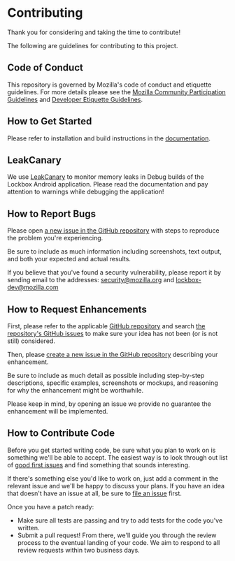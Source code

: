 # Contributing

Thank you for considering and taking the time to contribute!

The following are guidelines for contributing to this project.

## Code of Conduct

This repository is governed by Mozilla's code of conduct and etiquette guidelines. For more details please see the [Mozilla Community Participation Guidelines](https://www.mozilla.org/about/governance/policies/participation/) and [Developer Etiquette Guidelines](https://bugzilla.mozilla.org/page.cgi?id=etiquette.html).

## How to Get Started

Please refer to installation and build instructions in the [documentation](install.md).

## LeakCanary

We use [LeakCanary](https://github.com/square/leakcanary/wiki/FAQ) to monitor memory leaks in Debug builds of the Lockbox Android application. Please read the documentation and pay attention to warnings while debugging the application!

## How to Report Bugs

Please open [a new issue in the GitHub repository](https://github.com/mozilla-lockwise/lockwise-android/issues/new) with steps to reproduce the problem you're experiencing.

Be sure to include as much information including screenshots, text output, and both your expected and actual results.

If you believe that you've found a security vulnerability, please report it by sending email to the addresses: security@mozilla.org and lockbox-dev@mozilla.com

## How to Request Enhancements

First, please refer to the applicable [GitHub repository](https://github.com/orgs/mozilla-lockbox/) and search [the repository's GitHub issues](https://github.com/mozilla-lockwise/lockwise-android/issues) to make sure your idea has not been (or is not still) considered.

Then, please [create a new issue in the GitHub repository](https://github.com/mozilla-lockwise/lockwise-android/issues/new) describing your enhancement.

Be sure to include as much detail as possible including step-by-step descriptions, specific examples, screenshots or mockups, and reasoning for why the enhancement might be worthwhile.

Please keep in mind, by opening an issue we provide no guarantee the enhancement will be implemented.

## How to Contribute Code

Before you get started writing code, be sure what you plan to work on is something we'll be able to accept. The easiest way is to look through out list of [good first issues][good-first-issues] and find something that sounds interesting.

If there's something else you'd like to work on, just add a comment in the relevant issue and we'll be happy to discuss your plans. If you have an idea that doesn't have an issue at all, be sure to [file an issue](#how-to-request-enhancements) first.

Once you have a patch ready:

- Make sure all tests are passing and try to add tests for the code you've written.
- Submit a pull request! From there, we'll guide you through the review process to the eventual landing of your code. We aim to respond to all review requests within two business days.

[good-first-issues]: https://github.com/mozilla-lockwise/lockwise-android/issues?q=is%3Aopen+is%3Aissue+label%3A%22good+first+issue%22
